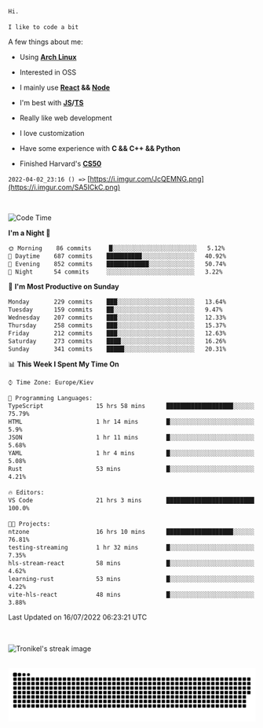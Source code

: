 ```
Hi.

I like to code a bit
```

A few things about me:

-   Using **[Arch Linux](https://archlinux.org/)**

-   Interested in OSS

-   I mainly use **[React](https://reactjs.org/) && [Node](https://nodejs.org/en/)**

-   I'm best with **[JS](https://www.javascript.com/)/[TS](https://www.typescriptlang.org/)**

-   Really like web development

-   I love customization

-   Have some experience with **C && C++ && Python**

-   Finished Harvard's **[CS50](https://cs50.harvard.edu)**

`2022-04-02_23:16 () =>` [https://i.imgur.com/JcQEMNG.png](https://i.imgur.com/SA5ICkC.png)

<br>

<!--START_SECTION:waka-->
![Code Time](http://img.shields.io/badge/Code%20Time-796%20hrs%2039%20mins-blue)

**I'm a Night 🦉** 

```text
🌞 Morning    86 commits     █░░░░░░░░░░░░░░░░░░░░░░░░   5.12% 
🌆 Daytime    687 commits    ██████████░░░░░░░░░░░░░░░   40.92% 
🌃 Evening    852 commits    ████████████░░░░░░░░░░░░░   50.74% 
🌙 Night      54 commits     ░░░░░░░░░░░░░░░░░░░░░░░░░   3.22%

```
📅 **I'm Most Productive on Sunday** 

```text
Monday       229 commits    ███░░░░░░░░░░░░░░░░░░░░░░   13.64% 
Tuesday      159 commits    ██░░░░░░░░░░░░░░░░░░░░░░░   9.47% 
Wednesday    207 commits    ███░░░░░░░░░░░░░░░░░░░░░░   12.33% 
Thursday     258 commits    ███░░░░░░░░░░░░░░░░░░░░░░   15.37% 
Friday       212 commits    ███░░░░░░░░░░░░░░░░░░░░░░   12.63% 
Saturday     273 commits    ████░░░░░░░░░░░░░░░░░░░░░   16.26% 
Sunday       341 commits    █████░░░░░░░░░░░░░░░░░░░░   20.31%

```


📊 **This Week I Spent My Time On** 

```text
⌚︎ Time Zone: Europe/Kiev

💬 Programming Languages: 
TypeScript               15 hrs 58 mins      ███████████████████░░░░░░   75.79% 
HTML                     1 hr 14 mins        █░░░░░░░░░░░░░░░░░░░░░░░░   5.9% 
JSON                     1 hr 11 mins        █░░░░░░░░░░░░░░░░░░░░░░░░   5.68% 
YAML                     1 hr 4 mins         █░░░░░░░░░░░░░░░░░░░░░░░░   5.08% 
Rust                     53 mins             █░░░░░░░░░░░░░░░░░░░░░░░░   4.21%

🔥 Editors: 
VS Code                  21 hrs 3 mins       █████████████████████████   100.0%

🐱‍💻 Projects: 
ntzone                   16 hrs 10 mins      ███████████████████░░░░░░   76.81% 
testing-streaming        1 hr 32 mins        █░░░░░░░░░░░░░░░░░░░░░░░░   7.35% 
hls-stream-react         58 mins             █░░░░░░░░░░░░░░░░░░░░░░░░   4.62% 
learning-rust            53 mins             █░░░░░░░░░░░░░░░░░░░░░░░░   4.22% 
vite-hls-react           48 mins             █░░░░░░░░░░░░░░░░░░░░░░░░   3.88%

```


 Last Updated on 16/07/2022 06:23:21 UTC
<!--END_SECTION:waka-->

<br>

<p><img align="center" src="https://github-readme-streak-stats.herokuapp.com/?user=Tronikelis&theme=dark" alt="Tronikel's streak image" /></p>

<br>

<img title="" src="https://raw.githubusercontent.com/Tronikelis/Tronikelis/output/github-contribution-grid-snake.svg" alt="very cool snake thingey" data-align="left">
